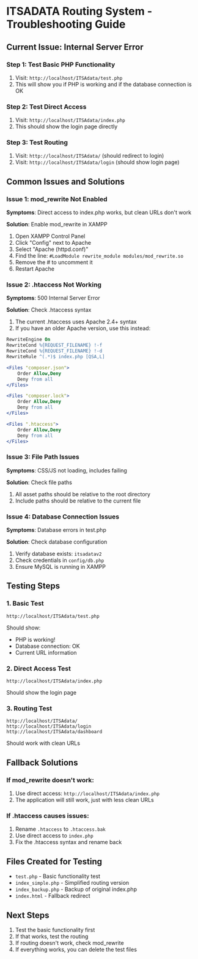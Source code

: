 # ITSADATA Routing System - Troubleshooting Guide

## Current Issue: Internal Server Error

### Step 1: Test Basic PHP Functionality
1. Visit: `http://localhost/ITSAdata/test.php`
2. This will show you if PHP is working and if the database connection is OK

### Step 2: Test Direct Access
1. Visit: `http://localhost/ITSAdata/index.php`
2. This should show the login page directly

### Step 3: Test Routing
1. Visit: `http://localhost/ITSAdata/` (should redirect to login)
2. Visit: `http://localhost/ITSAdata/login` (should show login page)

## Common Issues and Solutions

### Issue 1: mod_rewrite Not Enabled
**Symptoms**: Direct access to index.php works, but clean URLs don't work

**Solution**: Enable mod_rewrite in XAMPP
1. Open XAMPP Control Panel
2. Click "Config" next to Apache
3. Select "Apache (httpd.conf)"
4. Find the line: `#LoadModule rewrite_module modules/mod_rewrite.so`
5. Remove the # to uncomment it
6. Restart Apache

### Issue 2: .htaccess Not Working
**Symptoms**: 500 Internal Server Error

**Solution**: Check .htaccess syntax
1. The current .htaccess uses Apache 2.4+ syntax
2. If you have an older Apache version, use this instead:

```apache
RewriteEngine On
RewriteCond %{REQUEST_FILENAME} !-f
RewriteCond %{REQUEST_FILENAME} !-d
RewriteRule ^(.*)$ index.php [QSA,L]

<Files "composer.json">
    Order Allow,Deny
    Deny from all
</Files>

<Files "composer.lock">
    Order Allow,Deny
    Deny from all
</Files>

<Files ".htaccess">
    Order Allow,Deny
    Deny from all
</Files>
```

### Issue 3: File Path Issues
**Symptoms**: CSS/JS not loading, includes failing

**Solution**: Check file paths
1. All asset paths should be relative to the root directory
2. Include paths should be relative to the current file

### Issue 4: Database Connection Issues
**Symptoms**: Database errors in test.php

**Solution**: Check database configuration
1. Verify database exists: `itsadatav2`
2. Check credentials in `config/db.php`
3. Ensure MySQL is running in XAMPP

## Testing Steps

### 1. Basic Test
```
http://localhost/ITSAdata/test.php
```
Should show:
- PHP is working!
- Database connection: OK
- Current URL information

### 2. Direct Access Test
```
http://localhost/ITSAdata/index.php
```
Should show the login page

### 3. Routing Test
```
http://localhost/ITSAdata/
http://localhost/ITSAdata/login
http://localhost/ITSAdata/dashboard
```
Should work with clean URLs

## Fallback Solutions

### If mod_rewrite doesn't work:
1. Use direct access: `http://localhost/ITSAdata/index.php`
2. The application will still work, just with less clean URLs

### If .htaccess causes issues:
1. Rename `.htaccess` to `.htaccess.bak`
2. Use direct access to `index.php`
3. Fix the .htaccess syntax and rename back

## Files Created for Testing
- `test.php` - Basic functionality test
- `index_simple.php` - Simplified routing version
- `index_backup.php` - Backup of original index.php
- `index.html` - Fallback redirect

## Next Steps
1. Test the basic functionality first
2. If that works, test the routing
3. If routing doesn't work, check mod_rewrite
4. If everything works, you can delete the test files

